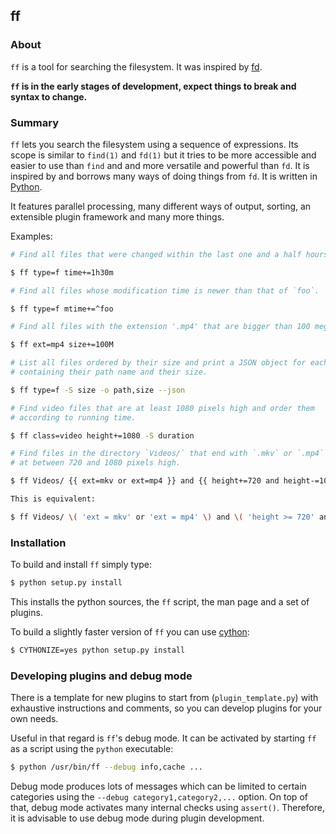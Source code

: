 ## ff

### About

`ff` is a tool for searching the filesystem. It was inspired by
[fd](https://github.com/sharkdp/fd).

**`ff` is in the early stages of development, expect things to break and syntax
to change.**

### Summary

`ff` lets you search the filesystem using a sequence of expressions. Its scope
is similar to `find(1)` and `fd(1)` but it tries to be more accessible and
easier to use than `find` and and more versatile and powerful than `fd`.
It is inspired by and borrows many ways of doing things from `fd`. It is
written in [Python](https://www.python.org/).

It features parallel processing, many different ways of output, sorting, an
extensible plugin framework and many more things.

Examples:

```sh
# Find all files that were changed within the last one and a half hours.

$ ff type=f time+=1h30m
```

```sh
# Find all files whose modification time is newer than that of `foo`.

$ ff type=f mtime+=^foo
```

```sh
# Find all files with the extension '.mp4' that are bigger than 100 megabytes.

$ ff ext=mp4 size+=100M
```

```sh
# List all files ordered by their size and print a JSON object for each one
# containing their path name and their size.

$ ff type=f -S size -o path,size --json
```

```sh
# Find video files that are at least 1080 pixels high and order them
# according to running time.

$ ff class=video height+=1080 -S duration
```

```sh
# Find files in the directory `Videos/` that end with `.mkv` or `.mp4` and are
# at between 720 and 1080 pixels high.

$ ff Videos/ {{ ext=mkv or ext=mp4 }} and {{ height+=720 and height-=1080 }}

This is equivalent:

$ ff Videos/ \( 'ext = mkv' or 'ext = mp4' \) and \( 'height >= 720' and 'height <= 1080' \)
```

### Installation

To build and install `ff` simply type:

```sh
$ python setup.py install
```

This installs the python sources, the `ff` script, the man page and a set of
plugins.

To build a slightly faster version of `ff` you can use
[cython](https://cython.org/):

```sh
$ CYTHONIZE=yes python setup.py install
```

### Developing plugins and debug mode

There is a template for new plugins to start from (`plugin_template.py`) with
exhaustive instructions and comments, so you can develop plugins for your own
needs.

Useful in that regard is `ff`'s debug mode. It can be activated by starting
`ff` as a script using the `python` executable:

```sh
$ python /usr/bin/ff --debug info,cache ...
```

Debug mode produces lots of messages which can be limited to certain categories
using the `--debug category1,category2,...` option. On top of that, debug mode
activates many internal checks using `assert()`. Therefore, it is advisable to
use debug mode during plugin development.
